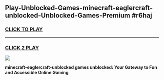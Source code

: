 
## Play-Unblocked-Games-minecraft-eaglercraft-unblocked-Unblocked-Games-Premium #r6haj
<h3>
<a href="https://premium.freeplayer.one?title=minecraft-eaglercraft-unblocked&ref=12M">CLICK TO PLAY</a></h3>
<hr>

<h3>
<a href="https://premium.freeplayer.one?title=minecraft-eaglercraft-unblocked&ref=12M">CLICK 2 PLAY</a>
  
</h3>

<a href="https://premium.freeplayer.one?title=minecraft-eaglercraft-unblocked&ref=12M"><img src="https://clearcache.store/games.png"></a>


**minecraft-eaglercraft-unblocked games unblocked: Your Gateway to Fun and Accessible Online Gaming**
